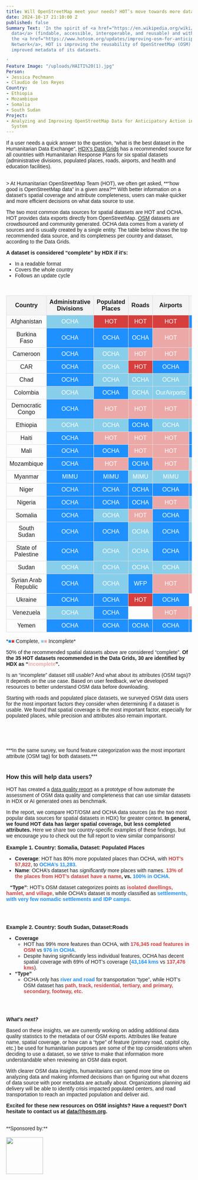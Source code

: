 ```yaml
---
title: Will OpenStreetMap meet your needs? HOT’s move towards more data insights
date: 2024-10-17 21:10:00 Z
published: false
Summary Text: 'In the spirit of <a href="https://en.wikipedia.org/wiki/FAIR_data">FAIR
  data</a> (findable, accessible, interoperable, and reusable) and with support from
  the <a href="https://www.hotosm.org/updates/improving-osm-for-anticipatory-action-with-h2h/">H2H
  Network</a>, HOT is improving the reusability of OpenStreetMap (OSM) data through
  improved metadata of its datasets.

'
Feature Image: "/uploads/HAITI%20(1).jpg"
Person:
- Jessica Pechmann
- Claudio de los Reyes
Country:
- Ethiopia
- Mozambique
- Somalia
- South Sudan
Project:
- Analyzing and Improving OpenStreetMap Data for Anticipatory Action in the Humanitarian
  System
---
```


If a user needs a quick answer to the question, “what is the best dataset in the Humanitarian Data Exchange”, [HDX’s Data Grids](https://data.humdata.org/group/afg) has a recommended source for all countries with Humanitarian Response Plans for six spatial datasets (administrative divisions, populated places, roads, airports, and health and education facilities). 

<br>
> At Humanitarian OpenStreetMap Team (HOT), we often get asked, **“how good is OpenStreetMap data” in a given area?** With better information on a dataset’s spatial coverage and attribute completeness, users can make quicker and more efficient decisions on what data source to use.


<br>

The two most common data sources for spatial datasets are HOT and OCHA. HOT provides data exports directly from OpenStreetMap. [OSM](https://wiki.openstreetmap.org/wiki/About_OpenStreetMap) datasets are crowdsourced and community generated. OCHA data comes from a variety of sources and is usually created by a single entity. The table below shows the top recommended data source, and its completness per country and dataset, according to the Data Grids. 

**A dataset is considered “complete” by HDX if it’s:** 
* In a readable format
* Covers the whole country
* Follows an update cycle

<br>

<html lang="en">
<head>
  <meta charset="UTF-8">
  <meta name="viewport" content="width=device-width, initial-scale=1.0">
  <style>
    table {
      width: 100%;
      border-collapse: collapse;
    }
    th, td {
      padding: 8px;
      text-align: center;
      border: 1px solid #ddd;
    }
    th {
      background-color: #f4f4f4;
    }
    td.OCHA {
      background-color: #1E90FF; /* Dark blue */
      color: white;
    }
    td.HOT {
      background-color: #d63f3e; /* Red */
      color: white;
    }
    td.lightHOT {
      background-color: #eca8a7; /* Lighter Red */
      color: white;
    }
    td.lightOCHA {
      background-color: #87CEEB; /* Lighter blue */
      color: white;
    }
    td.HDX {
      background-color: #ADD8E6; /* Very light blue */
      color: white;
    }
    td.OurAirports {
      background-color: #f0f0f0; /* Light grey for OurAirports */
      color: black;
    }
    @media screen and (max-width: 600px) {
      td, th {
        font-size: 12px;
        padding: 4px;
      }
    }
  </style>
</head>
<body>

<table>
  <tr>
    <th>Country</th>
    <th>Administrative Divisions</th>
    <th>Populated Places</th>
    <th>Roads</th>
    <th>Airports</th>
    <th>Health Facilities</th>
    <th>Education Facilities</th>
  </tr>
  <tr>
    <td>Afghanistan</td>
    <td class="lightOCHA">OCHA</td>
    <td class="HOT">HOT</td>
    <td class="HOT">HOT</td>
    <td class="HOT">HOT</td>
    <td class="OCHA">OCHA</td>
    <td class="OCHA">OCHA</td>
  </tr>
  <tr>
    <td>Burkina Faso</td>
    <td class="OCHA">OCHA</td>
    <td class="OCHA">OCHA</td>
    <td class="OCHA">OCHA</td>
    <td class="lightHOT">HOT</td>
    <td class="lightHOT">HOT</td>
    <td class="lightHOT">HOT</td>
  </tr>
  <tr>
    <td>Cameroon</td>
    <td class="OCHA">OCHA</td>
    <td class="lightOCHA">OCHA</td>
    <td class="lightHOT">HOT</td>
    <td class="lightHOT">HOT</td>
    <td class="lightOCHA">HDX</td>
    <td class="lightHOT">HOT</td>
  </tr>
  <tr>
    <td>CAR</td>
    <td class="OCHA">OCHA</td>
    <td class="lightOCHA">OCHA</td>
    <td class="HOT">HOT</td>
    <td class="OCHA">OCHA</td>
    <td class="lightOCHA">HDX</td>
    <td class="lightOCHA">OCHA</td>
  </tr>
  <tr>
    <td>Chad</td>
    <td class="OCHA">OCHA</td>
    <td class="lightOCHA">OCHA</td>
    <td class="lightOCHA">OCHA</td>
    <td class="lightOCHA">OCHA</td>
    <td class="lightOCHA">HDX</td>
    <td class="lightHOT">HOT</td>
  </tr>
  <tr>
    <td>Colombia</td>
    <td class="lightOCHA">OCHA</td>
    <td class="OCHA">OCHA</td>
    <td class="lightOCHA">OCHA</td>
    <td class="lightOCHA">OurAirports</td>
    <td class="OCHA">OCHA</td>
    <td class="OCHA">OCHA</td>
  </tr>
  <tr>
    <td>Democratic Congo</td>
    <td class="OCHA">OCHA</td>
    <td class="lightHOT">HOT</td>
    <td class="lightHOT">HOT</td>
    <td class="lightHOT">HOT</td>
    <td class="lightHOT">HOT</td>
    <td class="lightHOT">HOT</td>
  </tr>
  <tr>
    <td>Ethiopia</td>
    <td class="lightOCHA">OCHA</td>
    <td class="lightOCHA">OCHA</td>
    <td class="OCHA">OCHA</td>
    <td class="lightOCHA">OCHA</td>
    <td class="lightOCHA">HDX</td>
    <td class="OCHA">OCHA</td>
  </tr>
  <tr>
    <td>Haiti</td>
    <td class="OCHA">OCHA</td>
    <td class="lightHOT">HOT</td>
    <td class="lightHOT">HOT</td>
    <td class="lightHOT">HOT</td>
    <td class="OCHA">OCHA</td>
    <td class="OCHA">OCHA</td>
  </tr>
  <tr>
    <td>Mali</td>
    <td class="OCHA">OCHA</td>
    <td class="OCHA">OCHA</td>
    <td class="lightHOT">HOT</td>
    <td class="lightHOT">HOT</td>
    <td class="OCHA">OCHA</td>
    <td class="OCHA">OCHA</td>
  </tr>
  <tr>
    <td>Mozambique</td>
    <td class="OCHA">OCHA</td>
    <td class="lightHOT">HOT</td>
    <td class="OCHA">OCHA</td>
    <td class="lightHOT">HOT</td>
    <td class="HDX">WHO</td>
    <td class="OCHA">OCHA</td>
  </tr>
  <tr>
    <td>Myanmar</td>
    <td class="OCHA">MIMU</td>
    <td class="OCHA">MIMU</td>
    <td class="lightOCHA">MIMU</td>
    <td class="lightOCHA">MIMU</td>
    <td class="lightHOT">HOT</td>
    <td class="lightOCHA">MIMU</td>
  </tr>
  <tr>
    <td>Niger</td>
    <td class="OCHA">OCHA</td>
    <td class="OCHA">OCHA</td>
    <td class="OCHA">OCHA</td>
    <td class="OCHA">OCHA</td>
    <td class="OCHA">OCHA</td>
    <td class="lightOCHA">OCHA</td>
  </tr>
  <tr>
    <td>Nigeria</td>
    <td class="OCHA">OCHA</td>
    <td class="OCHA">OCHA</td>
    <td class="OCHA">OCHA</td>
    <td class="lightHOT">HOT</td>
    <td class="lightOCHA">HDX</td>
    <td class="lightHOT">HOT</td>
  </tr>
  <tr>
    <td>Somalia</td>
    <td class="OCHA">OCHA</td>
    <td class="lightOCHA">OCHA</td>
    <td class="lightHOT">HOT</td>
    <td class="OCHA">OCHA</td>
    <td class="HDX">WHO</td>
    <td class="lightOCHA">OCHA</td>
  </tr>
  <tr>
    <td>South Sudan</td>
    <td class="OCHA">OCHA</td>
    <td class="OCHA">OCHA</td>
    <td class="lightOCHA">OCHA</td>
    <td class="OCHA">OCHA</td>
    <td class="lightOCHA">HDX</td>
    <td class="lightOCHA">IOM</td>
  </tr>
  <tr>
    <td>State of Palestine</td>
    <td class="OCHA">OCHA</td>
    <td class="lightOCHA">OCHA</td>
    <td class="lightOCHA">OCHA</td>
    <td class="OCHA">OCHA</td>
    <td class="OCHA">OCHA</td>
    <td class="lightOCHA">OCHA</td>
  </tr>
  <tr>
    <td>Sudan</td>
    <td class="lightOCHA">OCHA</td>
    <td class="lightOCHA">OCHA</td>
    <td class="lightOCHA">OCHA</td>
    <td class="lightOCHA">OCHA</td>
    <td class="lightOCHA">HDX</td>
    <td class="lightOCHA">OCHA</td>
  </tr>
  <tr>
    <td>Syrian Arab Republic</td>
    <td class="OCHA">OCHA</td>
    <td class="lightOCHA">OCHA</td>
    <td class="OCHA">WFP</td>
    <td class="lightHOT">HOT</td>
    <td class="lightHOT">HOT</td>
    <td class="lightHOT">HOT</td>
  </tr>
  <tr>
    <td>Ukraine</td>
    <td class="OCHA">OCHA</td>
    <td class="OCHA">OCHA</td>
    <td class="HOT">HOT</td>
    <td class="OCHA">OCHA</td>
    <td class=""></td>
    <td class=""></td>
  </tr>
  <tr>
    <td>Venezuela</td>
    <td class="lightOCHA">OCHA</td>
    <td class="OCHA">OCHA</td>
    <td class=""></td>
    <td class="lightHOT">HOT</td>
    <td class="lightHOT">HOT</td>
    <td class="lightHOT">HOT</td>
  </tr>
  <tr>
    <td>Yemen</td>
    <td class="OCHA">OCHA</td>
    <td class="OCHA">OCHA</td>
    <td class="OCHA">OCHA</td>
    <td class="OCHA">OCHA</td>
    <td class="OCHA">OCHA</td>
    <td class="lightHOT">HOT</td>
  </tr>
</table>

</body>
</html>
*<span style="color: #1E90FF;">■</span><span style="color: #d63f3e;">■</span> Complete, <span style="color: #87CEEB;">■</span><span style="color: #eca8a7;">■</span> Incomplete*

<br>

50% of the recommended spatial datasets above are considered “complete”. **Of the 35 HOT datasets recommended in the Data Grids, 30 are identified by HDX as “<a style="color:#eca8a7">incomplete</a>”.**

Is an “incomplete” dataset still usable? And what about its attributes (OSM tags)? It depends on the use case. Based on user feedback, we’ve developed resources to better understand OSM data before downloading. 

Starting with roads and populated place datasets, we surveyed OSM data users for the most important factors they consider when determining if a dataset is usable. We found that spatial coverage is the most important factor, especially for populated places, while precision and attributes also remain important. 

<br>

<br>

<html lang="en">
<head>
    <meta charset="UTF-8">
    <meta name="viewport" content="width=device-width, initial-scale=1.0">
    <title>OSM User Survey Chart</title>
    <script src="https://cdn.jsdelivr.net/npm/chart.js"></script>
    <style>
        body {
            font-family: Arial, sans-serif;
        }
        #chartContainer {
            max-width: 700px;
            margin: 0 auto;
        }
    </style>
</head>
<body>

<div id="chartContainer">
    <canvas id="osmChart"></canvas>
</div>

<script>
    const ctx = document.getElementById('osmChart').getContext('2d');
    const osmChart = new Chart(ctx, {
        type: 'bar',
        data: {
            labels: ['Populated Places', 'Roads'],
            datasets: [
                {
                    label: 'Spatial Coverage',
                    data: [60, 50],
                    backgroundColor: 'rgba(83, 141, 153, 1)',
                },
                {
                    label: 'Geometric Precision',
                    data: [40, 45],
                    backgroundColor: 'rgba(151, 213, 211, 1)',
                },
                {
                    label: 'Attribute Completeness',
                    data: [30, 35],
                    backgroundColor: 'rgba(243, 177, 100, 1)',
                }
            ]
        },
        options: {
            responsive: true,
            scales: {
                y: {
                    beginAtZero: true,
                    title: {
                        display: true,
                        text: 'Importance Ranking',
                        font: {
                            size: 16
                        }
                    }
                }
            },
            plugins: {
                title: {
                    display: true,
                    text: 'OSM User Survey: Quality Metric Importance Ranking',
                    font: {
                        size: 18
                    }
                }
            }
        }
    });
</script>

</body>
</html>

<br>
<br>
***In the same survey, we found feature categorization was the most important attribute (OSM tag) for both datasets.***
<br>


<html lang="en">
<head>
    <meta charset="UTF-8">
    <meta name="viewport" content="width=device-width, initial-scale=1.0">
    <title>Users Reporting Use of Attribute</title>
    <script src="https://cdn.jsdelivr.net/npm/chart.js"></script>
    <style>
        body {
            font-family: Arial, sans-serif;
        }
        #chartContainer {
            max-width: 900px;
            margin: 0 auto;
        }
    </style>
</head>
<body>

<div id="chartContainer">
    <canvas id="attributeChart"></canvas>
</div>

<script>
    const ctx2 = document.getElementById('attributeChart').getContext('2d');
    const attributeChart = new Chart(ctx2, {
        type: 'bar',
        data: {
            labels: [
                'classification or type',
                'name - english',
                'population',
                'surface',
                'source',
                'name - local language',
                'bridge',
                'oneway',
                'lanes',
                'width'
            ],
            datasets: [
                {
                    label: 'Roads',
                    data: [96, 58, 0, 65, 46, 46, 50, 46, 42, 35],
                    backgroundColor: 'rgba(83, 141, 153, 1)',
                    borderWidth: 1
                },
                {
                    label: 'Populated Places',
                    data: [92, 72, 68, 0, 56, 14, 0, 0, 0, 0],
                    backgroundColor: 'rgba(243, 177, 100, 1)',
                    borderWidth: 1
                }
            ]
        },
        options: {
            indexAxis: 'y', // Horizontal bar chart
            responsive: true,
            scales: {
                x: {
                    beginAtZero: true,
                    title: {
                        display: true,
                        text: 'Percentage of Users (%)',
                        font: {
                            size: 16
                        }
                    },
                    ticks: {
                        callback: function(value) {
                            return value + '%'; // Add percentage symbol
                        }
                    }
                }
            },
            plugins: {
                title: {
                    display: true,
                    text: 'Users Reporting Use of Attribute (OSM tag)',
                    font: {
                        size: 18
                    }
                },
                tooltip: {
                    callbacks: {
                        label: function(tooltipItem) {
                            return tooltipItem.raw + '%';
                        }
                    }
                }
            }
        }
    });
</script>

</body>
</html>
<br>

### How this will help data users?
HOT has created a [data quality report](https://h2h.observablehq.cloud/h2h-stats/) as a prototype of how automate the assessment of OSM data quality and completeness that can use similar datasets in HDX or AI generated ones as benchmark. 

In the report, we compare HOT/OSM and OCHA data sources (as the two most popular data sources for spatial datasets in HDX) for greater context. **In general, we found HOT data has larger spatial coverage, but less completed attributes.** Here we share two country-specific examples of these findings, but we encourage you to check out the full report to view similar comparisons!
<br>
<br>
**Example 1. Country: Somalia, Dataset: Populated Places** 
* **Coverage**: HOT has 80% more populated places than OCHA, with **<a style="color:#d63f3e">HOT’s 57,822</a>**, to **<a style="color:#1E90FF">OCHA’s 11,283.</a>**  
* **Name**: OCHA’s dataset has *significantly* more places with names. **<a style="color:#d63f3e">13% of the places from HOT’s dataset have a name</a>, vs. <a style="color:#1E90FF">100% in OCHA</a>**. 

⠀**“Type”**: HOT’s OSM dataset categorizes points as **<a style="color:#d63f3e">isolated dwellings, hamlet, and village</a>**, while OCHA’s dataset is mostly classified as **<a style="color:#1E90FF">settlements, with very few nomadic settlements and IDP camps.</a>**

<br>

<html lang="en">
<head>
    <meta charset="UTF-8">
    <meta name="viewport" content="width=device-width, initial-scale=1.0">
    <title>OCHA and HOT 'Place' Values Chart (Sorted)</title>
    <script src="https://cdn.jsdelivr.net/npm/chart.js"></script>
    <style>
        body {
            font-family: Arial, sans-serif;
        }
        #chartContainer {
            max-width: 1000px;
            margin: 0 auto;
        }
    </style>
</head>
<body>

<div id="chartContainer">
    <canvas id="placeValuesChart"></canvas>
</div>

<script>
    // Original data
    const labels = [
        'isolated_dwelling',
        'hamlet',
        'village',
        'town',
        'city',
        'Settlement',
        'Temporary nomadic settlement',
        'IDP Camp',
        'Part of town',
        'District Capital',
        'Regional Capital',
        'Town',
        'National Capital'
    ];
    
    const hotData = [40759, 11400, 5502, 125, 36, 0, 0, 0, 0, 0, 0, 0, 0]; // HOT data
    const ochaData = [0, 0, 0, 0, 0, 9746, 732, 533, 186, 55, 17, 13, 1];  // OCHA data
    
    // Combine HOT and OCHA data for sorting
    let combinedData = labels.map((label, index) => ({
        label: label,
        hotCount: hotData[index],
        ochaCount: ochaData[index],
        totalCount: hotData[index] + ochaData[index]
    }));

    // Sort by total count (descending order)
    combinedData.sort((a, b) => b.totalCount - a.totalCount);

    // Extract sorted labels and data
    const sortedLabels = combinedData.map(item => item.label);
    const sortedHotData = combinedData.map(item => item.hotCount);
    const sortedOchaData = combinedData.map(item => item.ochaCount);

    // Create the chart
    const ctx3 = document.getElementById('placeValuesChart').getContext('2d');
    const placeValuesChart = new Chart(ctx3, {
        type: 'bar',
        data: {
            labels: sortedLabels,
            datasets: [
                {
                    label: 'HOT',
                    data: sortedHotData,
                    backgroundColor: '#d63f3e', // Blue color for HOT
                    borderWidth: 1
                },
                {
                    label: 'OCHA',
                    data: sortedOchaData,
                    backgroundColor: '#1E90FF', // Yellow color for OCHA
                    borderWidth: 1
                }
            ]
        },
        options: {
            indexAxis: 'y', // Horizontal bar chart
            responsive: true,
            scales: {
                x: {
                    beginAtZero: true,
                    title: {
                        display: true,
                        text: 'Count',
                        font: {
                            size: 16
                        }
                    }
                }
            },
            plugins: {
                title: {
                    display: true,
                    text: "OCHA and HOT 'Place' Values",
                    font: {
                        size: 18
                    }
                }
            }
        }
    });
</script>

</body>
</html>

<br>

**Example 2. Country: South Sudan, Dataset:Roads**
* **Coverage**
  * HOT has 99% more features than OCHA, with **<a style="color:#d63f3e">176,345 road features in OSM</a>** vs **<a style="color:#1E90FF">976 in OCHA</a>**.  
  * Despite having significantly less individual features, OCHA has decent spatial coverage with 69% of HOT’s coverage (**<a style="color:#1E90FF">43,164 kms</a>** vs **<a style="color:#d63f3e">137,476 kms</a>**). 
* **“Type”**
  * OCHA only has **<a style="color:#1E90FF">river and road</a>** for transportation “type”, while HOT’s OSM dataset has **<a style="color:#d63f3e">path, track, residential, tertiary, and primary, secondary, footway, etc.</a>**  

<br>

<html lang="en">
<head>
    <meta charset="UTF-8">
    <meta name="viewport" content="width=device-width, initial-scale=1.0">
    <title>Combined 'Highway' Values Chart</title>
    <script src="https://cdn.jsdelivr.net/npm/chart.js"></script>
    <style>
        body {
            font-family: Arial, sans-serif;
        }
        #chartContainer999 {
            max-width: 1000px;
            margin: 0 auto;
        }
    </style>
</head>
<body>

<div id="chartContainer999">
    <canvas id="highwayValuesChart999"></canvas>
</div>

<script>
    // Data for HOT and OCHA
    const data999 = [
        { label: 'path', HOT: 46258.15, OCHA: 0 },
        { label: 'track', HOT: 31315.61, OCHA: 0 },
        { label: 'unclassified', HOT: 29588.21, OCHA: 0 },
        { label: 'residential', HOT: 10545.83, OCHA: 0 },
        { label: 'tertiary', HOT: 7551.10, OCHA: 0 },
        { label: 'primary', HOT: 5845.09, OCHA: 0 },
        { label: 'secondary', HOT: 3989.70, OCHA: 0 },
        { label: 'service', HOT: 1229.47, OCHA: 0 },
        { label: 'footway', HOT: 595.02, OCHA: 0 },
        { label: 'proposed', HOT: 393.31, OCHA: 0 },
        { label: 'construction', HOT: 138.20, OCHA: 0 },
        { label: 'bridleway', HOT: 7.84, OCHA: 0 },
        { label: 'road', HOT: 7.24, OCHA: 38094.87 },
        { label: 'pedestrian', HOT: 4.56, OCHA: 0 },
        { label: 'living_street', HOT: 3.61, OCHA: 0 },
        { label: 'primary_link', HOT: 1.57, OCHA: 0 },
        { label: 'trunk', HOT: 0.94, OCHA: 0 },
        { label: 'tertiary_link', HOT: 0.34, OCHA: 0 },
        { label: 'steps', HOT: 0.23, OCHA: 0 },
        { label: 'secondary_link', HOT: 0.16, OCHA: 0 },
        { label: 'river', HOT: 0, OCHA: 5066.71 },
        { label: 'small_river', HOT: 0, OCHA: 2.52 }
    ];

    // Sort the data by the total of HOT and OCHA combined in descending order
    data999.sort((a, b) => (b.HOT + b.OCHA) - (a.HOT + a.OCHA));

    // Prepare the labels and datasets
    const labels999 = data999.map(item => item.label);
    const hotData999 = data999.map(item => item.HOT);
    const ochaData999 = data999.map(item => item.OCHA);

    const ctx4999 = document.getElementById('highwayValuesChart999').getContext('2d');
    const highwayValuesChart999 = new Chart(ctx4999, {
        type: 'bar',
        data: {
            labels: labels999,
            datasets: [
                {
                    label: 'HOT',
                    data: hotData999,
                    backgroundColor: '#d63f3e',
                    borderWidth: 1
                },
                {
                    label: 'OCHA',
                    data: ochaData999,
                    backgroundColor: '#1E90FF',
                    borderWidth: 1
                }
            ]
        },
        options: {
            indexAxis: 'y', // Horizontal bar chart
            responsive: true,
            scales: {
                x: {
                    beginAtZero: true,
                    title: {
                        display: true,
                        text: 'Distance (km)',
                        font: {
                            size: 16
                        }
                    },
                    ticks: {
                        callback: function(value) {
                            return value + ' km'; // Add km symbol
                        }
                    }
                },
                y: {
                    ticks: {
                        autoSkip: false, // Prevent labels from disappearing
                        font: {
                            size: 12 // Adjust font size to fit more labels
                        },
                        padding: 5 // Add padding to make the labels more visible
                    }
                }
            },
            plugins: {
                title: {
                    display: true,
                    text: "Combined 'Highway' Values",
                    font: {
                        size: 18
                    }
                }
            }
        }
    });
</script>

</body>
</html>



<br>

***What’s next?***

Based on these insights, we are currently working on adding additional data quality statistics to the metadata of our OSM exports. Attributes like feature name, spatial coverage, or how can a “type” of feature (primary road, capitol city, etc.) be used for humanitarian purposes are some of the top considerations when deciding to use a dataset, so we strive to make that information more understandable when reviewing an OSM data export.

With clearer OSM data insights, humanitarians can spend more time on analyzing data and making informed decisions than on figuring out what dozens of data source with poor metadata are actually about. Organizations planning aid delivery will be able to identify crisis impacted populated centers, and road transportation to reach an impacted population and deliver aid.  

**Excited for these new resources on OSM insights? Have a request? Don’t hesitate to contact us at [data@hosm.org](mailto:data@hosm.org).** 

<br>
**Sponsored by:**
<br>
<br>
<img src="https://www.hotosm.org/uploads/h2h-logo-new-400x400.png" width="100" height="100">



